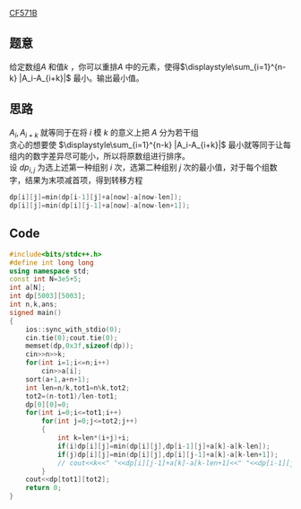 [CF571B](https://www.luogu.com.cn/problem/CF571B)

## 题意

给定数组$A$ 和值$k$ ，你可以重排$A$ 中的元素，使得$\displaystyle\sum_{i=1}^{n-k} |A_i-A_{i+k}|$ 最小。输出最小值。

## 思路

$A_i,A_{i+k}$ 就等同于在将 $i$ 模 $k$ 的意义上把 $A$ 分为若干组  
贪心的想要使 $\displaystyle\sum_{i=1}^{n-k} |A_i-A_{i+k}|$ 最小就等同于让每组内的数字差异尽可能小，所以将原数组进行排序。  
设 $dp_{i,j}$ 为选上述第一种组别 $i$ 次，选第二种组别 $j$ 次的最小值，对于每个组数字，结果为末项减首项，得到转移方程
```cpp
dp[i][j]=min(dp[i-1][j]+a[now]-a[now-len]);
dp[i][j]=min(dp[i][j-1]+a[now]-a[now-len+1]);
```

## Code

```cpp
#include<bits/stdc++.h>
#define int long long
using namespace std;
const int N=3e5+5;
int a[N];
int dp[5003][5003];
int n,k,ans;
signed main()
{
    ios::sync_with_stdio(0);
    cin.tie(0);cout.tie(0);
    memset(dp,0x3f,sizeof(dp));
    cin>>n>>k;
    for(int i=1;i<=n;i++)
        cin>>a[i];
    sort(a+1,a+n+1);
    int len=n/k,tot1=n%k,tot2;
    tot2=(n-tot1)/len-tot1;
    dp[0][0]=0;
    for(int i=0;i<=tot1;i++)
        for(int j=0;j<=tot2;j++)
        {
            int k=len*(i+j)+i;
            if(i)dp[i][j]=min(dp[i][j],dp[i-1][j]+a[k]-a[k-len]);
            if(j)dp[i][j]=min(dp[i][j],dp[i][j-1]+a[k]-a[k-len+1]);
            // cout<<k<<" "<<dp[i][j-1]+a[k]-a[k-len+1]<<" "<<dp[i-1][j]+a[k]-a[k-len]<<"\n";
        }
    cout<<dp[tot1][tot2];
    return 0;
}
```